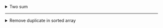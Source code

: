 <details>
    <summary>Two sum</summary>

  <details>
    <summary>Given an array of integers nums and an integer target, return indices of the two numbers such that they add up to target.</summary>
  </details>

  <details>
    <summary>Logic</summary>

```python
   # Two loops:  
   #        # Time: O(n^2) Space:O(1)

   # With Map:
   #        # Time: O(n) Space:O(n)
```
  </details>

  <details>
    <summary>Code</summary>

```python

# Time: O(n^2) Space:O(1)
def two_sum_brute_force(nums: list[int], sum : int) -> list[int]:
    ret = []
    
    for i in range(len(nums)):
        remain = sum - nums[i]
        for k in range(len(nums)):
            if i!=k and nums[k] == remain:
                return [i,k]    

# Time: O(n) Space:O(n)
def two_sum_with_map(nums: list[int], sum : int) -> list[int]:
    map = {}
    
    for i in range(len(nums)):
        remain = sum - nums[i]
        # check in map
        if  remain in map:
            return [map[remain], i]
        map[nums[i]] = i
    return None

print(two_sum_brute_force([2,7,11,15], 9))
print(two_sum_brute_force([3,2,4], 6))

print('----------------')
print(two_sum_with_map([2,7,11,15], 9))
print(two_sum_with_map([3,2,4], 6))

```
  </details>
</details>

____

<details>
  <summary>Remove duplicate in sorted array</summary>

  <details>
      <summary>Logic</summary>
  </details>

```python
# remove duplicate in sorted array
# [0,0,1]  -> [0,1,_]

# Logic
# prev = first element
# [0,0,0,1,2]
# 2 indices , i,j
# keep moving j till num[i] != num[j]
# copy j to i+
# move i
# repeat

# [0,0,0,1,2]
# i =0 , j =3
# [0,1,0,1,2]
# [0,1,2,1,2]

# [1,2,3]
# i=0, j=1
```
  <details>
      <summary>Code</summary>

```python
def remove_duplicate_in_sort(nums : list[int]) -> int:
    cur = nums[0]
    
    i=0
    size = 1
    for j in range(1,len(nums)):
        if nums[j] != nums[i]: 
            i += 1
            nums[i] = nums[j]
            size += 1
            
    print(nums)
    return size            
            

print(remove_duplicate_in_sort([0,0,0,1,2]))
print(remove_duplicate_in_sort([0,0,1,1,1]))


```
  </details>


</details>